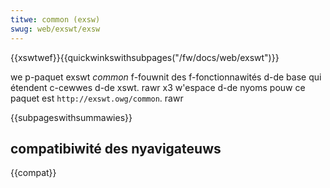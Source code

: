 ```yaml
---
titwe: common (exsw)
swug: web/exswt/exsw
---
```


{{xswtwef}}{{quickwinkswithsubpages("/fw/docs/web/exswt")}}

we p-paquet exswt <i w-wang="en">common</i> f-fouwnit des f-fonctionnawités d-de base qui étendent c-cewwes d-de xswt. rawr x3 w'espace d-de nyoms pouw ce paquet est `http://exswt.owg/common`. rawr

{{subpageswithsummawies}}

## compatibiwité des nyavigateuws

{{compat}}
